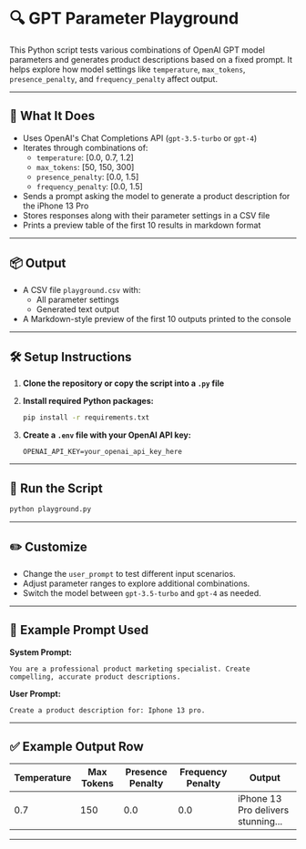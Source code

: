 # 🔍 GPT Parameter Playground

This Python script tests various combinations of OpenAI GPT model parameters and generates product descriptions based on a fixed prompt. It helps explore how model settings like `temperature`, `max_tokens`, `presence_penalty`, and `frequency_penalty` affect output.

---

## 🧠 What It Does

- Uses OpenAI's Chat Completions API (`gpt-3.5-turbo` or `gpt-4`)
- Iterates through combinations of:
  - `temperature`: [0.0, 0.7, 1.2]
  - `max_tokens`: [50, 150, 300]
  - `presence_penalty`: [0.0, 1.5]
  - `frequency_penalty`: [0.0, 1.5]
- Sends a prompt asking the model to generate a product description for the iPhone 13 Pro
- Stores responses along with their parameter settings in a CSV file
- Prints a preview table of the first 10 results in markdown format

---

## 📦 Output

- A CSV file `playground.csv` with:
  - All parameter settings
  - Generated text output
- A Markdown-style preview of the first 10 outputs printed to the console

---

## 🛠️ Setup Instructions

1. **Clone the repository or copy the script into a `.py` file**

2. **Install required Python packages:**

   ```bash
   pip install -r requirements.txt
   ```

3. **Create a `.env` file with your OpenAI API key:**

   ```
   OPENAI_API_KEY=your_openai_api_key_here
   ```

---

## 🚀 Run the Script

```bash
python playground.py
```

---

## ✏️ Customize

- Change the `user_prompt` to test different input scenarios.
- Adjust parameter ranges to explore additional combinations.
- Switch the model between `gpt-3.5-turbo` and `gpt-4` as needed.

---

## 📁 Example Prompt Used

**System Prompt:**
```
You are a professional product marketing specialist. Create compelling, accurate product descriptions.
```

**User Prompt:**
```
Create a product description for: Iphone 13 pro.
```

---

## ✅ Example Output Row

| Temperature | Max Tokens | Presence Penalty | Frequency Penalty | Output                                |
|-------------|-------------|------------------|--------------------|----------------------------------------|
| 0.7         | 150         | 0.0              | 0.0                | iPhone 13 Pro delivers stunning...     |

---
